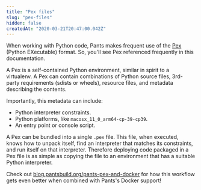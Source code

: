```yaml
---
title: "Pex files"
slug: "pex-files"
hidden: false
createdAt: "2020-03-21T20:47:00.042Z"
---
```


When working with Python code, Pants makes frequent use of the [Pex](https://github.com/pantsbuild/pex) (Python EXecutable) format. So, you'll see Pex referenced frequently in this documentation.

A Pex is a self-contained Python environment, similar in spirit to a virtualenv. A Pex can contain combinations of Python source files, 3rd-party requirements (sdists or wheels), resource files, and metadata describing the contents.

Importantly, this metadata can include:

- Python interpreter constraints.
- Python platforms, like `macosx_11_0_arm64-cp-39-cp39`.
- An entry point or console script.

A Pex can be bundled into a single `.pex` file. This file, when executed, knows how to unpack itself, find an interpreter that matches its constraints, and run itself on that interpreter. Therefore deploying code packaged in a Pex file is as simple as copying the file to an environment that has a suitable Python interpreter.

Check out [blog.pantsbuild.org/pants-pex-and-docker](https://blog.pantsbuild.org/pants-pex-and-docker/) for how this workflow gets even better when combined with Pants's Docker support!
